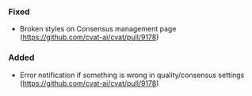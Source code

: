 ### Fixed

- Broken styles on Consensus management page
  (<https://github.com/cvat-ai/cvat/pull/9178>)

### Added
- Error notification if something is wrong in quality/consensus settings
  (<https://github.com/cvat-ai/cvat/pull/9178>)